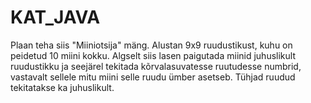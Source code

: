 # KAT_JAVA

Plaan teha siis "Miiniotsija" mäng. Alustan 9x9 ruudustikust, kuhu on peidetud 10 miini kokku. Algselt siis lasen paigutada miinid juhuslikult ruudustikku ja seejärel tekitada kõrvalasuvatesse ruutudesse numbrid, vastavalt sellele mitu miini selle ruudu ümber asetseb. Tühjad ruudud tekitatakse ka juhuslikult.
